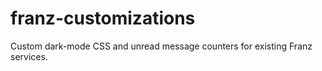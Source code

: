 # franz-customizations
Custom dark-mode CSS and unread message counters for existing Franz services.
